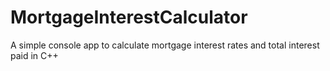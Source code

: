 # MortgageInterestCalculator
A simple console app to calculate mortgage interest rates and total interest paid in C++
